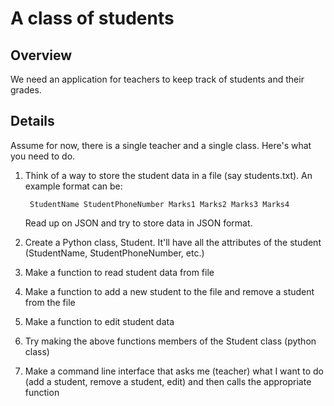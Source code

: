 # A class of students

## Overview
We need an application for teachers to keep track of students and their grades.

## Details
Assume for now, there is a single teacher and a single class. Here's what you need to do.

1. Think of a way to store the student data in a file (say students.txt). An example format can be:

	    StudentName StudentPhoneNumber Marks1 Marks2 Marks3 Marks4

	Read up on JSON and try to store data in JSON format.
2. Create a Python class, Student. It'll have all the attributes of the student (StudentName, StudentPhoneNumber, etc.)
3. Make a function to read student data from file
4. Make a function to add a new student to the file and remove a student from the file
5. Make a function to edit student data
6. Try making the above functions members of the Student class (python class)
7. Make a command line interface that asks me (teacher) what I want to do (add a student, remove a student, edit) and then calls the appropriate function